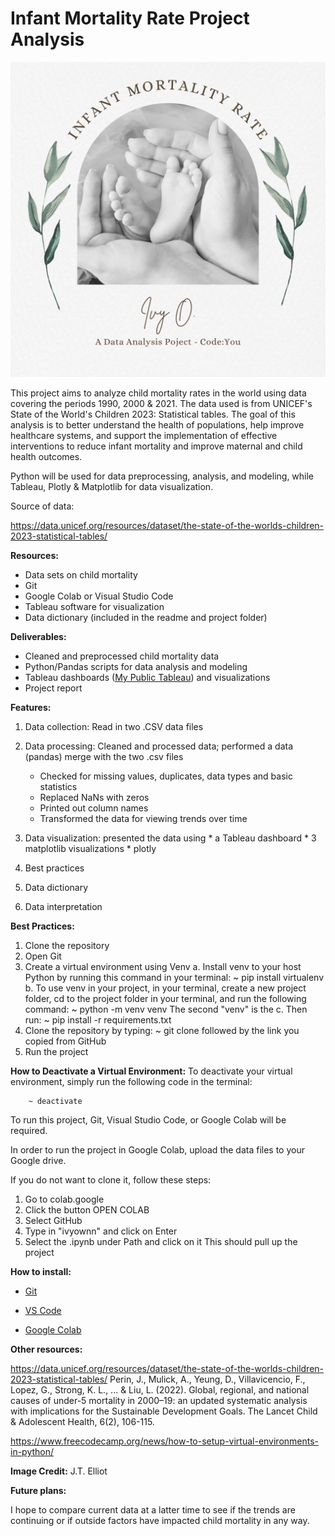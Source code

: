 # **Infant Mortality Rate Project Analysis**
![Alt text](IMR_CodeYou_CP.png)


This project aims to analyze child mortality rates in the world using data covering the periods 1990, 2000 & 2021. The data used is from UNICEF's State of the World's Children 2023: Statistical tables. The goal of this analysis is to better understand the health of populations, help improve healthcare systems, and support the implementation of effective interventions to reduce infant mortality and improve maternal and child health outcomes.

Python will be used for data preprocessing, analysis, and modeling,
while Tableau, Plotly & Matplotlib for data visualization.

Source of data:

https://data.unicef.org/resources/dataset/the-state-of-the-worlds-children-2023-statistical-tables/

**Resources:**

*   Data sets on child mortality
*   Git
*   Google Colab or Visual Studio Code
*   Tableau software for visualization
*   Data dictionary (included in the readme and project folder)

**Deliverables:**

*   Cleaned and preprocessed child mortality data
*   Python/Pandas scripts for data analysis and modeling
*   Tableau dashboards ([My Public Tableau](https://public.tableau.com/app/profile/ivy.owusu/vizzes)) and visualizations
*   Project report

**Features:**
1. Data collection: Read in two .CSV data files
2. Data processing: Cleaned and processed data; performed a data (pandas) merge with the two .csv files                    
    *   Checked for missing values, duplicates, data types and basic statistics
    *   Replaced NaNs with zeros
    *   Printed out column names
    *   Transformed the data for viewing trends over time
3. Data visualization: presented the data using
                            *  a Tableau dashboard
                            *  3 matplotlib visualizations
                            *  plotly
  
  
4. Best practices
5. Data dictionary
6. Data interpretation


**Best Practices:**

1. Clone the repository
2. Open Git
3. Create a virtual environment using Venv
  a. Install venv to your host Python by running this command in your terminal:
        ~ pip install virtualenv
  b. To use venv in your project, in your terminal, create a new project folder, cd to the project folder in your terminal, and run the following command:
        ~ python<version> -m venv venv
    The second "venv" is the <virtual-environment-name>
  c. Then run:
        ~ pip install -r requirements.txt
4. Clone the repository by typing:
        ~ git clone followed by the link you copied from GitHub
5. Run the project

**How to Deactivate a Virtual Environment:**
To deactivate your virtual environment, simply run the following code in the terminal:

        ~ deactivate

To run this project, Git, Visual Studio Code, or Google Colab will be required.

In order to run the project in Google Colab, upload the data files to your Google drive.

If you do not want to clone it, follow these steps:
1. Go to colab.google
2. Click the button OPEN COLAB
3. Select GitHub
4. Type in "ivyownn" and click on Enter
5. Select the .ipynb under Path and click on it
This should pull up the project


**How to install:**
*  [Git](https://github.com/git-guides/install-git)

*  [VS Code](https://code.visualstudio.com/download)

*  [Google Colab](https://research.google.com/colaboratory/)


**Other resources:**

https://data.unicef.org/resources/dataset/the-state-of-the-worlds-children-2023-statistical-tables/
Perin, J., Mulick, A., Yeung, D., Villavicencio, F., Lopez, G., Strong, K. L., ... & Liu, L. (2022). Global, regional, and national causes of under-5 mortality in 2000–19: an updated systematic analysis with implications for the Sustainable Development Goals. The Lancet Child & Adolescent Health, 6(2), 106-115. 

https://www.freecodecamp.org/news/how-to-setup-virtual-environments-in-python/


**Image Credit:**
J.T. Elliot



**Future plans:**

I hope to compare current data at a latter time to see if the trends are continuing or if outside factors have impacted child mortality in any way.
